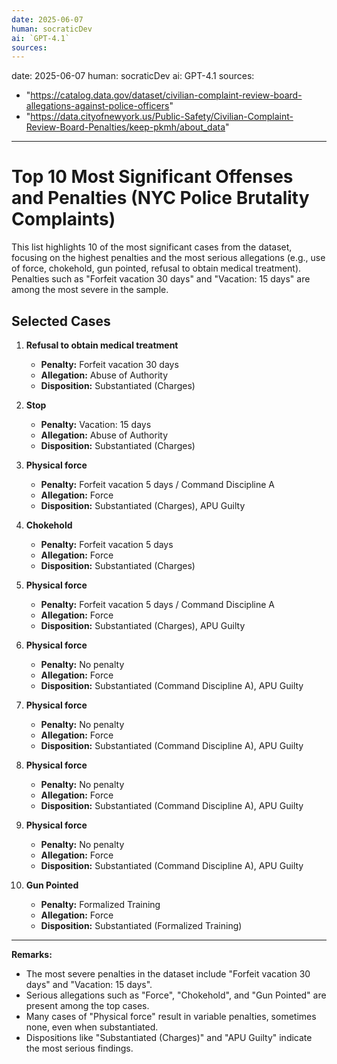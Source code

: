 ```yaml
---
date: 2025-06-07
human: socraticDev
ai: `GPT-4.1`
sources:
---
```

date: 2025-06-07
human: socraticDev
ai: GPT-4.1
sources:
  - "https://catalog.data.gov/dataset/civilian-complaint-review-board-allegations-against-police-officers"
  - "https://data.cityofnewyork.us/Public-Safety/Civilian-Complaint-Review-Board-Penalties/keep-pkmh/about_data"
---

# Top 10 Most Significant Offenses and Penalties (NYC Police Brutality Complaints)

This list highlights 10 of the most significant cases from the dataset,
focusing on the highest penalties and the most serious allegations (e.g., use
of force, chokehold, gun pointed, refusal to obtain medical treatment).
Penalties such as "Forfeit vacation 30 days" and "Vacation: 15 days" are among
the most severe in the sample.

## Selected Cases

1. **Refusal to obtain medical treatment**  
   - **Penalty:** Forfeit vacation 30 days  
   - **Allegation:** Abuse of Authority  
   - **Disposition:** Substantiated (Charges)

2. **Stop**  
   - **Penalty:** Vacation: 15 days  
   - **Allegation:** Abuse of Authority  
   - **Disposition:** Substantiated (Charges)

3. **Physical force**  
   - **Penalty:** Forfeit vacation 5 days / Command Discipline A  
   - **Allegation:** Force  
   - **Disposition:** Substantiated (Charges), APU Guilty

4. **Chokehold**  
   - **Penalty:** Forfeit vacation 5 days  
   - **Allegation:** Force  
   - **Disposition:** Substantiated (Charges)

5. **Physical force**  
   - **Penalty:** Forfeit vacation 5 days / Command Discipline A  
   - **Allegation:** Force  
   - **Disposition:** Substantiated (Charges), APU Guilty

6. **Physical force**  
   - **Penalty:** No penalty  
   - **Allegation:** Force  
   - **Disposition:** Substantiated (Command Discipline A), APU Guilty

7. **Physical force**  
   - **Penalty:** No penalty  
   - **Allegation:** Force  
   - **Disposition:** Substantiated (Command Discipline A), APU Guilty

8. **Physical force**  
   - **Penalty:** No penalty  
   - **Allegation:** Force  
   - **Disposition:** Substantiated (Command Discipline A), APU Guilty

9. **Physical force**  
   - **Penalty:** No penalty  
   - **Allegation:** Force  
   - **Disposition:** Substantiated (Command Discipline A), APU Guilty

10. **Gun Pointed**  
    - **Penalty:** Formalized Training  
    - **Allegation:** Force  
    - **Disposition:** Substantiated (Formalized Training)

---

**Remarks:**
- The most severe penalties in the dataset include "Forfeit vacation 30 days" and "Vacation: 15 days".
- Serious allegations such as "Force", "Chokehold", and "Gun Pointed" are present among the top cases.
- Many cases of "Physical force" result in variable penalties, sometimes none, even when substantiated.
- Dispositions like "Substantiated (Charges)" and "APU Guilty" indicate the most serious findings.
